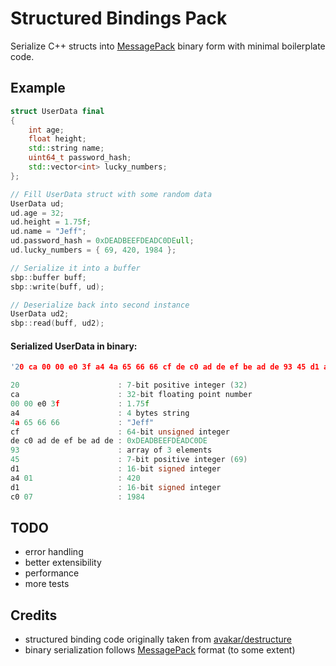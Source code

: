 # Structured Bindings Pack
Serialize C++ structs into [MessagePack](https://github.com/msgpack/msgpack/blob/master/spec.md) binary form with minimal boilerplate code.

## Example
```cpp
struct UserData final
{
	int age;
	float height;
	std::string name;
	uint64_t password_hash;
	std::vector<int> lucky_numbers;
};

// Fill UserData struct with some random data
UserData ud;
ud.age = 32;
ud.height = 1.75f;
ud.name = "Jeff";
ud.password_hash = 0xDEADBEEFDEADC0DEull;
ud.lucky_numbers = { 69, 420, 1984 };

// Serialize it into a buffer
sbp::buffer buff;
sbp::write(buff, ud);

// Deserialize back into second instance
UserData ud2;
sbp::read(buff, ud2);
```

#### Serialized UserData in binary:
```cpp
'20 ca 00 00 e0 3f a4 4a 65 66 66 cf de c0 ad de ef be ad de 93 45 d1 a4 01 d1 c0 07'

20                      : 7-bit positive integer (32)
ca                      : 32-bit floating point number
00 00 e0 3f             : 1.75f
a4                      : 4 bytes string
4a 65 66 66             : "Jeff"
cf                      : 64-bit unsigned integer
de c0 ad de ef be ad de : 0xDEADBEEFDEADC0DE
93                      : array of 3 elements
45                      : 7-bit positive integer (69)
d1                      : 16-bit signed integer
a4 01                   : 420
d1                      : 16-bit signed integer
c0 07                   : 1984
```

## TODO
- error handling
- better extensibility
- performance
- more tests

## Credits
- structured binding code originally taken from [avakar/destructure](https://github.com/avakar/destructure)
- binary serialization follows [MessagePack](https://github.com/msgpack/msgpack/blob/master/spec.md) format (to some extent)
